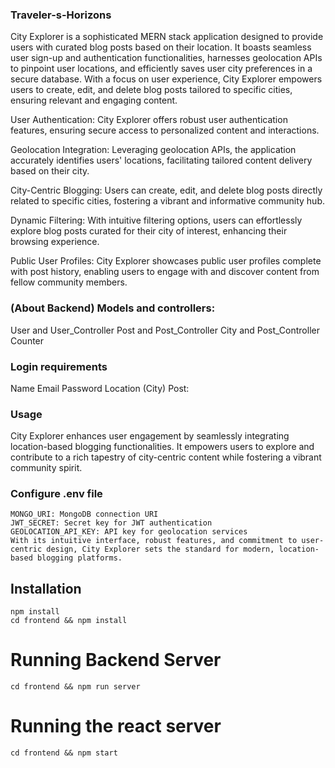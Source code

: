 ### Traveler-s-Horizons

City Explorer is a sophisticated MERN stack application designed to provide users with curated blog posts based on their location. It boasts seamless user sign-up and authentication functionalities, harnesses geolocation APIs to pinpoint user locations, and efficiently saves user city preferences in a secure database. With a focus on user experience, City Explorer empowers users to create, edit, and delete blog posts tailored to specific cities, ensuring relevant and engaging content.

User Authentication: City Explorer offers robust user authentication features, ensuring secure access to personalized content and interactions.

Geolocation Integration: Leveraging geolocation APIs, the application accurately identifies users' locations, facilitating tailored content delivery based on their city.

City-Centric Blogging: Users can create, edit, and delete blog posts directly related to specific cities, fostering a vibrant and informative community hub.

Dynamic Filtering: With intuitive filtering options, users can effortlessly explore blog posts curated for their city of interest, enhancing their browsing experience.

Public User Profiles: City Explorer showcases public user profiles complete with post history, enabling users to engage with and discover content from fellow community members.


### (About Backend) Models and controllers:

User and User_Controller
Post and Post_Controller
City and Post_Controller
Counter


### Login requirements

Name
Email
Password
Location (City)
Post:


### Usage

City Explorer enhances user engagement by seamlessly integrating location-based blogging functionalities. It empowers users to explore and contribute to a rich tapestry of city-centric content while fostering a vibrant community spirit.


### Configure .env file
```
MONGO_URI: MongoDB connection URI
JWT_SECRET: Secret key for JWT authentication
GEOLOCATION_API_KEY: API key for geolocation services
With its intuitive interface, robust features, and commitment to user-centric design, City Explorer sets the standard for modern, location-based blogging platforms.

```
## Installation
```
npm install
cd frontend && npm install
```
# Running Backend Server
```
cd frontend && npm run server
```

# Running the react server 
```
cd frontend && npm start
```
